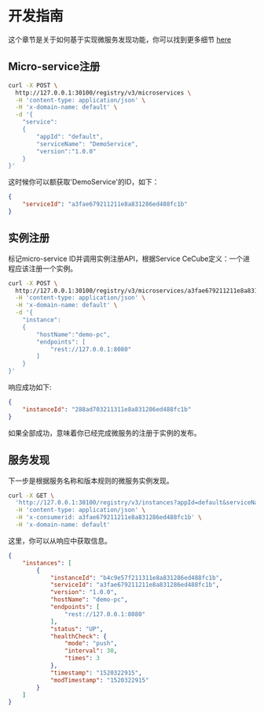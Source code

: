 # 开发指南

这个章节是关于如何基于实现微服务发现功能，你可以找到更多细节 [here](/server/core/swagger/v3.yaml)

## Micro-service注册
```bash
curl -X POST \
  http://127.0.0.1:30100/registry/v3/microservices \
  -H 'content-type: application/json' \
  -H 'x-domain-name: default' \
  -d '{
	"service":
	{
		"appId": "default",
		"serviceName": "DemoService",
		"version":"1.0.0"
	}
}'
```
这时候你可以额获取'DemoService'的ID，如下：

```json
{
    "serviceId": "a3fae679211211e8a831286ed488fc1b"
}
```

## 实例注册

标记micro-service ID并调用实例注册API，根据Service CeCube定义：一个进程应该注册一个实例。

```bash
curl -X POST \
  http://127.0.0.1:30100/registry/v3/microservices/a3fae679211211e8a831286ed488fc1b/instances \
  -H 'content-type: application/json' \
  -H 'x-domain-name: default' \
  -d '{
	"instance": 
	{
	    "hostName":"demo-pc",
	    "endpoints": [
		    "rest://127.0.0.1:8080"
	    ]
	}
}'
```

响应成功如下:

```json
{
    "instanceId": "288ad703211311e8a831286ed488fc1b"
}
```

如果全部成功，意味着你已经完成微服务的注册于实例的发布。  

## 服务发现

下一步是根据服务名称和版本规则的微服务实例发现。

```bash
curl -X GET \
  'http://127.0.0.1:30100/registry/v3/instances?appId=default&serviceName=DemoService&version=latest' \
  -H 'content-type: application/json' \
  -H 'x-consumerid: a3fae679211211e8a831286ed488fc1b' \
  -H 'x-domain-name: default'
```

这里，你可以从响应中获取信息。

```json
{
    "instances": [
        {
            "instanceId": "b4c9e57f211311e8a831286ed488fc1b",
            "serviceId": "a3fae679211211e8a831286ed488fc1b",
            "version": "1.0.0",
            "hostName": "demo-pc",
            "endpoints": [
                "rest://127.0.0.1:8080"
            ],
            "status": "UP",
            "healthCheck": {
                "mode": "push",
                "interval": 30,
                "times": 3
            },
            "timestamp": "1520322915",
            "modTimestamp": "1520322915"
        }
    ]
}
```